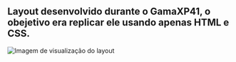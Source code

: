 ## Layout desenvolvido durante o GamaXP41, o obejetivo era replicar ele usando apenas HTML e CSS.


<img align="center" alt="Imagem de visualização do layout" src="https://cdn.discordapp.com/attachments/944071778303627284/944078258935312406/Capturar.PNG"/>
